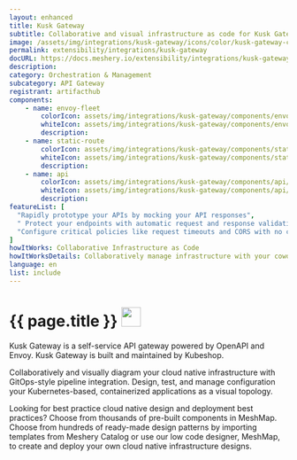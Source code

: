 ```yaml
---
layout: enhanced
title: Kusk Gateway
subtitle: Collaborative and visual infrastructure as code for Kusk Gateway
image: /assets/img/integrations/kusk-gateway/icons/color/kusk-gateway-color.svg
permalink: extensibility/integrations/kusk-gateway
docURL: https://docs.meshery.io/extensibility/integrations/kusk-gateway
description: 
category: Orchestration & Management
subcategory: API Gateway
registrant: artifacthub
components: 
	- name: envoy-fleet
		colorIcon: assets/img/integrations/kusk-gateway/components/envoy-fleet/icons/color/envoy-fleet-color.svg
		whiteIcon: assets/img/integrations/kusk-gateway/components/envoy-fleet/icons/white/envoy-fleet-white.svg
		description: 
	- name: static-route
		colorIcon: assets/img/integrations/kusk-gateway/components/static-route/icons/color/static-route-color.svg
		whiteIcon: assets/img/integrations/kusk-gateway/components/static-route/icons/white/static-route-white.svg
		description: 
	- name: api
		colorIcon: assets/img/integrations/kusk-gateway/components/api/icons/color/api-color.svg
		whiteIcon: assets/img/integrations/kusk-gateway/components/api/icons/white/api-white.svg
		description: 
featureList: [
  "Rapidly prototype your APIs by mocking your API responses",
  " Protect your endpoints with automatic request and response validations",
  "Configure critical policies like request timeouts and CORS with no coding required."
]
howItWorks: Collaborative Infrastructure as Code
howItWorksDetails: Collaboratively manage infrastructure with your coworkers synchronously sharing the same designs.
language: en
list: include
---
```

<h1>{{ page.title }} <img src="{{ page.image }}" style="width: 35px; height: 35px;" /></h1>

<p>
Kusk Gateway is a self-service API gateway powered by OpenAPI and Envoy. Kusk Gateway is built and maintained by Kubeshop.
</p>
<p>
    Collaboratively and visually diagram your cloud native infrastructure with GitOps-style pipeline integration. Design, test, and manage configuration your Kubernetes-based, containerized applications as a visual topology.
</p>
<p>
    Looking for best practice cloud native design and deployment best practices? Choose from thousands of pre-built components in MeshMap. Choose from hundreds of ready-made design patterns by importing templates from Meshery Catalog or use our low code designer, MeshMap, to create and deploy your own cloud native infrastructure designs.
</p>
